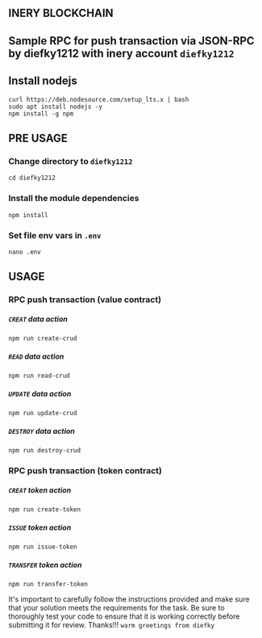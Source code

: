 ## INERY BLOCKCHAIN
## Sample RPC for push transaction via JSON-RPC by diefky1212 with inery account `diefky1212`

## Install nodejs
```
curl https://deb.nodesource.com/setup_lts.x | bash
sudo apt install nodejs -y
npm install -g npm
```

## PRE USAGE

### Change directory to `diefky1212`
```
cd diefky1212
```

### Install the module dependencies
```
npm install
```

### Set file env vars in `.env`
```
nano .env
```

## USAGE

### RPC push transaction (value contract)
##### `CREAT` data action
```
npm run create-crud
```

##### `READ` data action
```
npm run read-crud
```

##### `UPDATE` data action
```
npm run update-crud
```

##### `DESTROY` data action
```
npm run destroy-crud
```

### RPC push transaction (token contract)
##### `CREAT` token action
```
npm run create-token
```

##### `ISSUE` token action
```
npm run issue-token
```

##### `TRANSFER` token action
```
npm run transfer-token
```

It's important to carefully follow the instructions provided and make sure that your solution meets the requirements for the task. Be sure to thoroughly test your code to ensure that it is working correctly before submitting it for review. Thanks!!! `warm greetings from diefky`